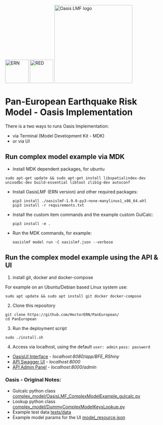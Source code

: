 <img src="https://www.ern.com.mx/web/images/logo.png" alt="ERN" width="75"/> <img src="https://www.redrisk.com/redeng/imgred/logoRED_crop_hires.jpg" alt="RED" width="75"/> <img src="https://oasislmf.org/packages/oasis_theme_package/themes/oasis_theme/assets/src/oasis-lmf-colour.png" alt="Oasis LMF logo" width="250"/>

# Pan-European Earthquake Risk Model - Oasis Implementation

There is a two ways to runs Oasis Implementation:
* via Terminal (Model Development Kit - MDK)
* or via UI

## Run complex model example via MDK
* Install MDK dependent packages, for ubuntu

```
sudo apt-get update && sudo apt-get install libspatialindex-dev unixodbc-dev build-essential libtool zlib1g-dev autoconf
```

* Install OasisLMF (ERN version) and other required packages:

  ```
  pip3 install ./oasislmf-1.9.0-py3-none-manylinux1_x86_64.whl
  pip3 install -r requirements.txt
  ```

* Install the custom item commands and the example custom GulCalc:

  ```
  pip3 install -e .
  ```

* Run the MDK commands, for example:

  ```
  oasislmf model run -C oasislmf.json --verbose
  ```

## Run the complex model example using the API & UI
1) install git, docker and docker-compose

For example on an Ubuntu/Debian based Linux system use:
```
sudo apt update && sudo apt install git docker docker-compose
```

2) Clone this repository
```
git clone https://github.com/HectorERN/PanEuropean/
cd PanEuropean
```
3) Run the deployment script
```
sudo ./install.sh
```

4) Access via localhost, using the default `user: admin` `pass: password`
* [OasisUI Interface](http://localhost:8080/app/BFE_RShiny) - *localhost:8080/app/BFE_RShiny* 
* [API Swagger UI](http://localhost:8000/) - *localhost:8000*
* [API Admin Panel](http://localhost:8000/admin) - *localhost:8000/admin*


### Oasis - Original Notes: 
* Gulcalc python class [complex_model/OasisLMF_ComplexModelExample_gulcalc.py](https://github.com/OasisLMF/ComplexModelMDK/blob/master/complex_model/OasisLMF_ComplexModelExample_gulcalc.py)
* Lookup python class [complex_model/DummyComplexModelKeysLookup.py](https://github.com/OasisLMF/ComplexModelMDK/blob/master/complex_model/DummyComplexModelKeysLookup.py)
* Example test data [tests/data](https://github.com/OasisLMF/ComplexModelMDK/tree/master/tests/data)
* Example model params for the UI [model_resource.json](https://github.com/OasisLMF/ComplexModelMDK/blob/master/model_resource.json)
